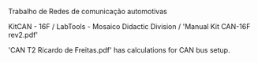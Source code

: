 Trabalho de Redes de comunicação automotivas

KitCAN - 16F / LabTools - Mosaico Didactic Division / 'Manual Kit CAN-16F rev2.pdf'

'CAN T2 Ricardo de Freitas.pdf' has calculations for CAN bus setup.

